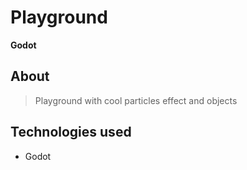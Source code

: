 # Playground
**Godot**

## About
> Playground with cool particles effect and objects



## Technologies used

* Godot